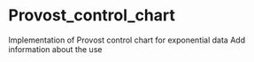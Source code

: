 # Provost_control_chart
Implementation of Provost control chart for exponential data
Add information about the use
